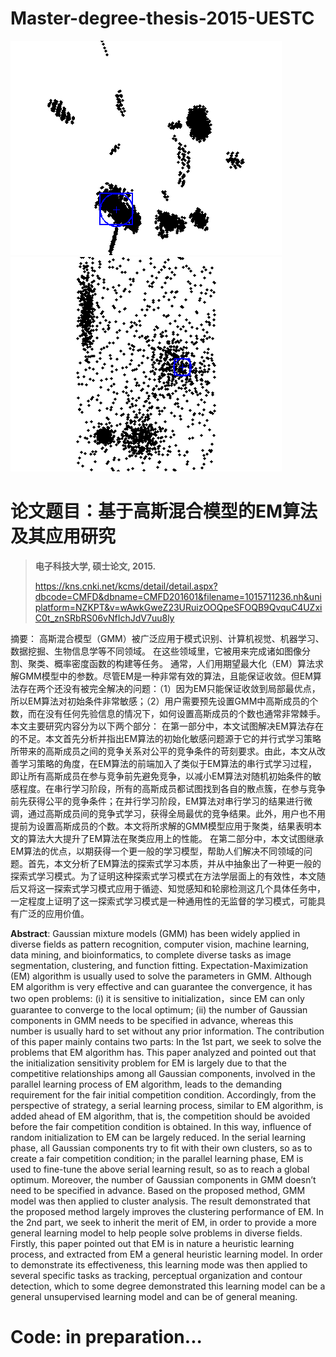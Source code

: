 # Master-degree-thesis-2015-UESTC

![Fig.1](https://github.com/Teng-Qiu-Clustering/Master-degree-thesis-2015-UESTC/blob/main/dynamic_fig.gif)![Fig.2](https://github.com/Teng-Qiu-Clustering/Master-degree-thesis-2015-UESTC/blob/main/dynamic_fig_new.gif) 

# 论文题目：基于高斯混合模型的EM算法及其应用研究

>**电子科技大学, 硕士论文, 2015.**
>
>https://kns.cnki.net/kcms/detail/detail.aspx?dbcode=CMFD&dbname=CMFD201601&filename=1015711236.nh&uniplatform=NZKPT&v=wAwkGweZ23URuizOOQpeSFOQB9QvquC4UZxiC0t_znSRbRS06vNfIchJdV7uu8ly

摘要： 高斯混合模型（GMM）被广泛应用于模式识别、计算机视觉、机器学习、数据挖掘、生物信息学等不同领域。 在这些领域里，它被用来完成诸如图像分割、聚类、概率密度函数的构建等任务。
    通常，人们用期望最大化（EM）算法求解GMM模型中的参数。尽管EM是一种非常有效的算法，且能保证收敛。但EM算法存在两个还没有被完全解决的问题：（1）因为EM只能保证收敛到局部最优点，所以EM算法对初始条件非常敏感；（2）用户需要预先设置GMM中高斯成员的个数，而在没有任何先验信息的情况下，如何设置高斯成员的个数也通常非常棘手。
    本文主要研究内容分为以下两个部分：
    在第一部分中，本文试图解决EM算法存在的不足。本文首先分析并指出EM算法的初始化敏感问题源于它的并行式学习策略所带来的高斯成员之间的竞争关系对公平的竞争条件的苛刻要求。由此，本文从改善学习策略的角度，在EM算法的前端加入了类似于EM算法的串行式学习过程，即让所有高斯成员在参与竞争前先避免竞争，以减小EM算法对随机初始条件的敏感程度。在串行学习阶段，所有的高斯成员都试图找到各自的散点簇，在参与竞争前先获得公平的竞争条件；在并行学习阶段，EM算法对串行学习的结果进行微调，通过高斯成员间的竞争式学习，获得全局最优的竞争结果。此外，用户也不用提前为设置高斯成员的个数。本文将所求解的GMM模型应用于聚类，结果表明本文的算法大大提升了EM算法在聚类应用上的性能。
    在第二部分中，本文试图继承EM算法的优点，以期获得一个更一般的学习模型，帮助人们解决不同领域的问题。首先，本文分析了EM算法的探索式学习本质，并从中抽象出了一种更一般的探索式学习模式。为了证明这种探索式学习模式在方法学层面上的有效性，本文随后又将这一探索式学习模式应用于循迹、知觉感知和轮廓检测这几个具体任务中，一定程度上证明了这一探索式学习模式是一种通用性的无监督的学习模式，可能具有广泛的应用价值。

**Abstract**: Gaussian mixture models (GMM) has been widely applied in diverse fields as pattern recognition, computer vision, machine learning, data mining, and bioinformatics, to complete diverse tasks as image segmentation, clustering, and function fitting. Expectation-Maximization (EM) algorithm is usually used to solve the parameters in GMM. Although EM algorithm is very effective and can guarantee the convergence, it has two open problems: (i) it is sensitive to initialization，since EM can only guarantee to converge to the local optimum; (ii) the number of Gaussian components in GMM needs to be specified in advance, whereas this number is usually hard to set without any prior information.
The contribution of this paper mainly contains two parts:
In the 1st part, we seek to solve the problems that EM algorithm has. This paper analyzed and pointed out that the initialization sensitivity problem for EM is largely due to that the competitive relationships among all Gaussian components, involved in the parallel learning process of EM algorithm, leads to the demanding requirement for the fair initial competition condition. Accordingly, from the perspective of strategy, a serial learning process, similar to EM algorithm, is added ahead of EM algorithm, that is, the competition should be avoided before the fair competition condition is obtained. In this way, influence of random initialization to EM can be largely reduced. In the serial learning phase, all Gaussian components try to fit with their own clusters, so as to create a fair competition condition; in the parallel learning phase, EM is used to fine-tune the above serial learning result, so as to reach a global optimum. Moreover, the number of Gaussian components in GMM doesn’t need to be specified in advance. Based on the proposed method, GMM model was then applied to cluster analysis. The result demonstrated that the proposed method largely improves the clustering performance of EM. 
In the 2nd part, we seek to inherit the merit of EM, in order to provide a more general learning model to help people solve problems in diverse fields. Firstly, this paper pointed out that EM is in nature a heuristic learning process, and extracted from EM a general heuristic learning model. In order to demonstrate its effectiveness, this learning mode was then applied to several specific tasks as tracking, perceptual organization and contour detection, which to some degree demonstrated this learning model can be a general unsupervised learning model and can be of general meaning.

# Code: in preparation...

